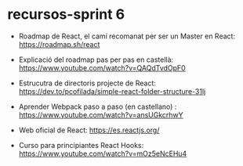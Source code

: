 # recursos-sprint 6

- Roadmap de React, el camí recomanat per ser un Master en React: https://roadmap.sh/react

- Explicació del roadmap pas per pas en castellà: https://www.youtube.com/watch?v=QAQdTvdOpF0 

- Estrucutra de directoris projecte de React: https://dev.to/pcofilada/simple-react-folder-structure-31lj

- Aprender Webpack paso a paso (en castellano) : https://www.youtube.com/watch?v=ansUGkcrhwY

- Web oficial de React: https://es.reactjs.org/

- Curso para principiantes React Hooks: https://www.youtube.com/watch?v=mOz5eNcEHu4
